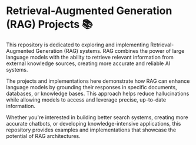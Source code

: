 # Retrieval-Augmented Generation (RAG) Projects 📚


This repository is dedicated to exploring and implementing Retrieval-Augmented Generation (RAG) systems. RAG combines the power of large language models with the ability to retrieve relevant information from external knowledge sources, creating more accurate and reliable AI systems.

The projects and implementations here demonstrate how RAG can enhance language models by grounding their responses in specific documents, databases, or knowledge bases. This approach helps reduce hallucinations while allowing models to access and leverage precise, up-to-date information.

Whether you're interested in building better search systems, creating more accurate chatbots, or developing knowledge-intensive applications, this repository provides examples and implementations that showcase the potential of RAG architectures.
